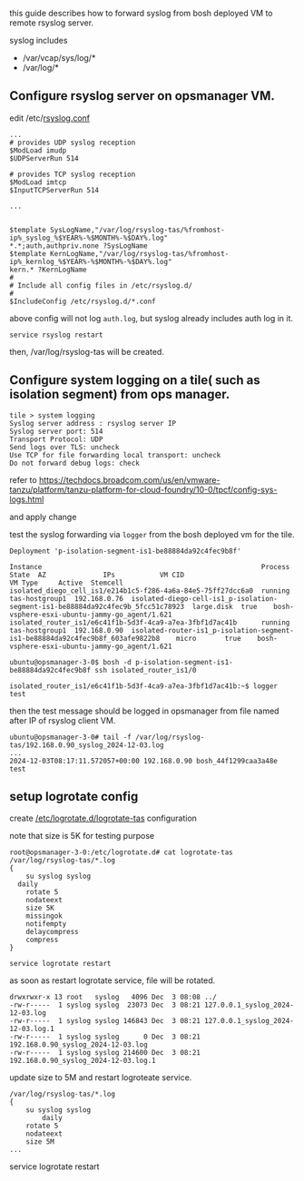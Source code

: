 this guide describes how to forward syslog from bosh deployed VM to remote rsyslog server.

syslog includes
- /var/vcap/sys/log/*
- /var/log/*

  
## Configure rsyslog server on opsmanager VM.

edit /etc/[rsyslog.conf](rsyslog.conf)

```
...
# provides UDP syslog reception
$ModLoad imudp
$UDPServerRun 514

# provides TCP syslog reception
$ModLoad imtcp
$InputTCPServerRun 514

...


$template SysLogName,"/var/log/rsyslog-tas/%fromhost-ip%_syslog_%$YEAR%-%$MONTH%-%$DAY%.log"
*.*;auth,authpriv.none ?SysLogName
$template KernLogName,"/var/log/rsyslog-tas/%fromhost-ip%_kernlog_%$YEAR%-%$MONTH%-%$DAY%.log"
kern.* ?KernLogName
#
# Include all config files in /etc/rsyslog.d/
#
$IncludeConfig /etc/rsyslog.d/*.conf
```
above config will not log `auth.log`, but syslog already includes auth log in it.
```
service rsyslog restart
```

then, /var/log/rsyslog-tas will be created.



## Configure system logging on a tile( such as isolation segment) from ops manager.
```
tile > system logging
Syslog server address : rsyslog server IP
Syslog server port: 514
Transport Protocol: UDP
Send logs over TLS: uncheck
Use TCP for file forwarding local transport: uncheck
Do not forward debug logs: check
```
refer to https://techdocs.broadcom.com/us/en/vmware-tanzu/platform/tanzu-platform-for-cloud-foundry/10-0/tpcf/config-sys-logs.html

and apply change

test the syslog forwarding via `logger` from the bosh deployed vm for the tile.

```
Deployment 'p-isolation-segment-is1-be88884da92c4fec9b8f'

Instance                                                      Process State  AZ              IPs           VM CID                                                                           VM Type     Active  Stemcell
isolated_diego_cell_is1/e214b1c5-f286-4a6a-84e5-75ff27dcc6a0  running        tas-hostgroup1  192.168.0.76  isolated-diego-cell-is1_p-isolation-segment-is1-be88884da92c4fec9b_5fcc51c78923  large.disk  true    bosh-vsphere-esxi-ubuntu-jammy-go_agent/1.621
isolated_router_is1/e6c41f1b-5d3f-4ca9-a7ea-3fbf1d7ac41b      running        tas-hostgroup1  192.168.0.90  isolated-router-is1_p-isolation-segment-is1-be88884da92c4fec9b8f_603afe9822b8    micro       true    bosh-vsphere-esxi-ubuntu-jammy-go_agent/1.621

ubuntu@opsmanager-3-0$ bosh -d p-isolation-segment-is1-be88884da92c4fec9b8f ssh isolated_router_is1/0

isolated_router_is1/e6c41f1b-5d3f-4ca9-a7ea-3fbf1d7ac41b:~$ logger test
```

then the test message should be logged in opsmanager from file named after IP of rsyslog client VM.
```
ubuntu@opsmanager-3-0# tail -f /var/log/rsyslog-tas/192.168.0.90_syslog_2024-12-03.log
...
2024-12-03T08:17:11.572057+00:00 192.168.0.90 bosh_44f1299caa3a48e test
```


## setup logrotate config

create [/etc/logrotate.d/logrotate-tas](logrotate-tas) configuration

note that size is 5K for testing purpose
```
root@opsmanager-3-0:/etc/logrotate.d# cat logrotate-tas
/var/log/rsyslog-tas/*.log
{
	su syslog syslog
  daily
	rotate 5
	nodateext
	size 5K
	missingok
	notifempty
	delaycompress
	compress
}
```

```
service logrotate restart
```
as soon as restart logrotate service, file will be rotated.
```
drwxrwxr-x 13 root   syslog   4096 Dec  3 08:08 ../
-rw-r-----  1 syslog syslog  23073 Dec  3 08:21 127.0.0.1_syslog_2024-12-03.log
-rw-r-----  1 syslog syslog 146843 Dec  3 08:21 127.0.0.1_syslog_2024-12-03.log.1
-rw-r-----  1 syslog syslog      0 Dec  3 08:21 192.168.0.90_syslog_2024-12-03.log
-rw-r-----  1 syslog syslog 214600 Dec  3 08:21 192.168.0.90_syslog_2024-12-03.log.1
```

update size to 5M and restart logroteate service. 
```
/var/log/rsyslog-tas/*.log
{
	su syslog syslog
        daily
	rotate 5
	nodateext
	size 5M
...
```
service logrotate restart

